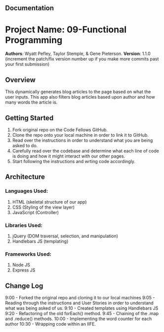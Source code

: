 
## Documentation

# Project Name: 09-Functional Programming

**Authors**: Wyatt Pefley, Taylor Stemple, & Gene Pieterson.
**Version**: 1.1.0 (increment the patch/fix version number up if you make more commits past your first submission)

## Overview
This dynamically generates blog articles to the page based on what the user inputs. This app also filters blog articles based upon author and how many words the article is.

## Getting Started
1. Fork original repo on the Code Fellows GitHub.
2. Clone the repo onto your local machine in order to link it to GitHub.
3. Read over the instructions in order to understand what you are being asked to do. 
4. Carefully read over the codebase and determine what each line of code is doing and how it might interact with our other pages.
5. Start following the instructions and wrting code accordingly.

## Architecture
### Languages Used: 
1. HTML (skeletal structure of our app)
2. CSS (Styling of the view layer)
3. JavaScript (Controller)
### Libraries Used:
1. jQuery (DOM traversal, selection, and manipulation)
2. Handlebars JS (templating)
### Frameworks Used:
1. Node JS 
2. Express JS

## Change Log
9:00 - Forked the original repo and cloning it to our local machines
9:05 - Reading through the instructions and User Stories in order to understand what was being asked of us.
9:10 - Created templates using Handlebars JS
9:20 - Refactoring of the old forEach() method.
9:45 - Chaining of the .map and .reduce() methods.
10:00 - Implementing the word counter for each author
10:30 - Wrapping code within an IIFE. 
